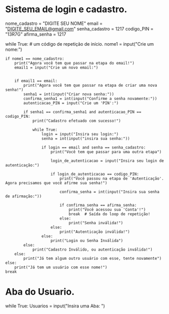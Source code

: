 # Sistema de login e cadastro.

nome_cadastro = "DIGITE SEU NOME"
email = "DIGITE_SEU_EMAIL@gmail.com"
senha_cadastro = 1217
codigo_PIN = "13R7G"
afirma_senha = 1217

while True: # um código de repetição de início.
    nome1 = input("Crie um nome:")
    
    if nome1 == nome_cadastro:
        print("Agora você tem que passar na etapa do email!")
        email1 = input("Crie um novo email:")
        
        
        if email1 == email:
            print("Agora você tem que passar na etapa de criar uma nova senha!")
            senha1 = int(input("Criar nova senha:"))
            confirma_senha1 = int(input("Confirme a senha novamente:"))
            autenticacao_PIN = input("Crie um 'PIN':")
            
            if senha1 == confirma_senha1 and autenticacao_PIN == codigo_PIN:
                print("Cadastro efetuado com sucesso!")
                
                while True:
                    login = input("Insira seu login:")
                    senha = int(input("insira sua senha:"))
                    
                    if login == email and senha == senha_cadastro:
                        print("Você tem que passar para uma outra etapa")
                        
                        login_de_autenticacao = input("Insira seu login de autenticação:")
                        
                        if login_de_autenticacao == codigo_PIN:
                            print("Você passou na etapa de 'Autenticação'. Agora precisamos que você afirme sua senha!")
                            
                            confirma_senha = int(input("Insira sua senha de afirmação:"))
                            
                            if confirma_senha == afirma_senha:
                                print("Você acessou sua 'Conta'!")
                                break  # Saída do loop de repetição! 
                            else:
                                print("Senha inválida!")
                        else:
                            print("Autenticação inválida!")
                    else:
                        print("Login ou Senha Inválida") 
            else:
                print("Cadastro Inválido, ou autenticação inválida!")
        else:
            print("Já tem algum outro usuário com esse, tente novamente")
    else:
        print("Já tem um usuário com esse nome!")
    break

# Aba do Usuario.
    
while True:
    Usuarios = input("Insira uma Aba: ")
    
    

